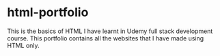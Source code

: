 # html-portfolio
This is the basics of HTML I have learnt in Udemy full stack development course. This portfolio contains all the websites that I have made using HTML only.
